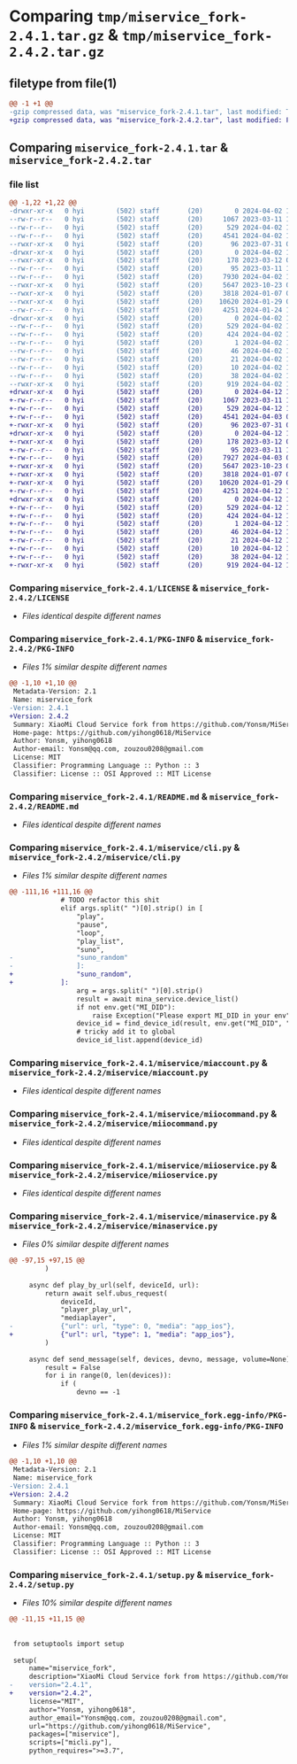 # Comparing `tmp/miservice_fork-2.4.1.tar.gz` & `tmp/miservice_fork-2.4.2.tar.gz`

## filetype from file(1)

```diff
@@ -1 +1 @@
-gzip compressed data, was "miservice_fork-2.4.1.tar", last modified: Tue Apr  2 14:00:29 2024, max compression
+gzip compressed data, was "miservice_fork-2.4.2.tar", last modified: Fri Apr 12 15:29:28 2024, max compression
```

## Comparing `miservice_fork-2.4.1.tar` & `miservice_fork-2.4.2.tar`

### file list

```diff
@@ -1,22 +1,22 @@
-drwxr-xr-x   0 hyi        (502) staff       (20)        0 2024-04-02 14:00:29.302715 miservice_fork-2.4.1/
--rw-r--r--   0 hyi        (502) staff       (20)     1067 2023-03-11 14:21:43.000000 miservice_fork-2.4.1/LICENSE
--rw-r--r--   0 hyi        (502) staff       (20)      529 2024-04-02 14:00:29.302225 miservice_fork-2.4.1/PKG-INFO
--rw-r--r--   0 hyi        (502) staff       (20)     4541 2024-04-02 13:57:51.000000 miservice_fork-2.4.1/README.md
--rwxr-xr-x   0 hyi        (502) staff       (20)       96 2023-07-31 09:48:54.000000 miservice_fork-2.4.1/micli.py
-drwxr-xr-x   0 hyi        (502) staff       (20)        0 2024-04-02 14:00:29.290848 miservice_fork-2.4.1/miservice/
--rwxr-xr-x   0 hyi        (502) staff       (20)      178 2023-03-12 07:11:31.000000 miservice_fork-2.4.1/miservice/__init__.py
--rw-r--r--   0 hyi        (502) staff       (20)       95 2023-03-11 14:21:43.000000 miservice_fork-2.4.1/miservice/__main__.py
--rw-r--r--   0 hyi        (502) staff       (20)     7930 2024-04-02 14:00:08.000000 miservice_fork-2.4.1/miservice/cli.py
--rwxr-xr-x   0 hyi        (502) staff       (20)     5647 2023-10-23 08:06:30.000000 miservice_fork-2.4.1/miservice/miaccount.py
--rwxr-xr-x   0 hyi        (502) staff       (20)     3818 2024-01-07 08:08:03.000000 miservice_fork-2.4.1/miservice/miiocommand.py
--rwxr-xr-x   0 hyi        (502) staff       (20)    10620 2024-01-29 05:33:41.000000 miservice_fork-2.4.1/miservice/miioservice.py
--rw-r--r--   0 hyi        (502) staff       (20)     4251 2024-01-24 14:39:17.000000 miservice_fork-2.4.1/miservice/minaservice.py
-drwxr-xr-x   0 hyi        (502) staff       (20)        0 2024-04-02 14:00:29.301142 miservice_fork-2.4.1/miservice_fork.egg-info/
--rw-r--r--   0 hyi        (502) staff       (20)      529 2024-04-02 14:00:29.000000 miservice_fork-2.4.1/miservice_fork.egg-info/PKG-INFO
--rw-r--r--   0 hyi        (502) staff       (20)      424 2024-04-02 14:00:29.000000 miservice_fork-2.4.1/miservice_fork.egg-info/SOURCES.txt
--rw-r--r--   0 hyi        (502) staff       (20)        1 2024-04-02 14:00:29.000000 miservice_fork-2.4.1/miservice_fork.egg-info/dependency_links.txt
--rw-r--r--   0 hyi        (502) staff       (20)       46 2024-04-02 14:00:29.000000 miservice_fork-2.4.1/miservice_fork.egg-info/entry_points.txt
--rw-r--r--   0 hyi        (502) staff       (20)       21 2024-04-02 14:00:29.000000 miservice_fork-2.4.1/miservice_fork.egg-info/requires.txt
--rw-r--r--   0 hyi        (502) staff       (20)       10 2024-04-02 14:00:29.000000 miservice_fork-2.4.1/miservice_fork.egg-info/top_level.txt
--rw-r--r--   0 hyi        (502) staff       (20)       38 2024-04-02 14:00:29.302763 miservice_fork-2.4.1/setup.cfg
--rwxr-xr-x   0 hyi        (502) staff       (20)      919 2024-04-02 14:00:19.000000 miservice_fork-2.4.1/setup.py
+drwxr-xr-x   0 hyi        (502) staff       (20)        0 2024-04-12 15:29:28.152382 miservice_fork-2.4.2/
+-rw-r--r--   0 hyi        (502) staff       (20)     1067 2023-03-11 14:21:43.000000 miservice_fork-2.4.2/LICENSE
+-rw-r--r--   0 hyi        (502) staff       (20)      529 2024-04-12 15:29:28.151923 miservice_fork-2.4.2/PKG-INFO
+-rw-r--r--   0 hyi        (502) staff       (20)     4541 2024-04-03 05:25:43.000000 miservice_fork-2.4.2/README.md
+-rwxr-xr-x   0 hyi        (502) staff       (20)       96 2023-07-31 09:48:54.000000 miservice_fork-2.4.2/micli.py
+drwxr-xr-x   0 hyi        (502) staff       (20)        0 2024-04-12 15:29:28.146475 miservice_fork-2.4.2/miservice/
+-rwxr-xr-x   0 hyi        (502) staff       (20)      178 2023-03-12 07:11:31.000000 miservice_fork-2.4.2/miservice/__init__.py
+-rw-r--r--   0 hyi        (502) staff       (20)       95 2023-03-11 14:21:43.000000 miservice_fork-2.4.2/miservice/__main__.py
+-rw-r--r--   0 hyi        (502) staff       (20)     7927 2024-04-03 05:25:43.000000 miservice_fork-2.4.2/miservice/cli.py
+-rwxr-xr-x   0 hyi        (502) staff       (20)     5647 2023-10-23 08:06:30.000000 miservice_fork-2.4.2/miservice/miaccount.py
+-rwxr-xr-x   0 hyi        (502) staff       (20)     3818 2024-01-07 08:08:03.000000 miservice_fork-2.4.2/miservice/miiocommand.py
+-rwxr-xr-x   0 hyi        (502) staff       (20)    10620 2024-01-29 05:33:41.000000 miservice_fork-2.4.2/miservice/miioservice.py
+-rw-r--r--   0 hyi        (502) staff       (20)     4251 2024-04-12 15:28:29.000000 miservice_fork-2.4.2/miservice/minaservice.py
+drwxr-xr-x   0 hyi        (502) staff       (20)        0 2024-04-12 15:29:28.150599 miservice_fork-2.4.2/miservice_fork.egg-info/
+-rw-r--r--   0 hyi        (502) staff       (20)      529 2024-04-12 15:29:28.000000 miservice_fork-2.4.2/miservice_fork.egg-info/PKG-INFO
+-rw-r--r--   0 hyi        (502) staff       (20)      424 2024-04-12 15:29:28.000000 miservice_fork-2.4.2/miservice_fork.egg-info/SOURCES.txt
+-rw-r--r--   0 hyi        (502) staff       (20)        1 2024-04-12 15:29:28.000000 miservice_fork-2.4.2/miservice_fork.egg-info/dependency_links.txt
+-rw-r--r--   0 hyi        (502) staff       (20)       46 2024-04-12 15:29:28.000000 miservice_fork-2.4.2/miservice_fork.egg-info/entry_points.txt
+-rw-r--r--   0 hyi        (502) staff       (20)       21 2024-04-12 15:29:28.000000 miservice_fork-2.4.2/miservice_fork.egg-info/requires.txt
+-rw-r--r--   0 hyi        (502) staff       (20)       10 2024-04-12 15:29:28.000000 miservice_fork-2.4.2/miservice_fork.egg-info/top_level.txt
+-rw-r--r--   0 hyi        (502) staff       (20)       38 2024-04-12 15:29:28.152442 miservice_fork-2.4.2/setup.cfg
+-rwxr-xr-x   0 hyi        (502) staff       (20)      919 2024-04-12 15:28:11.000000 miservice_fork-2.4.2/setup.py
```

### Comparing `miservice_fork-2.4.1/LICENSE` & `miservice_fork-2.4.2/LICENSE`

 * *Files identical despite different names*

### Comparing `miservice_fork-2.4.1/PKG-INFO` & `miservice_fork-2.4.2/PKG-INFO`

 * *Files 1% similar despite different names*

```diff
@@ -1,10 +1,10 @@
 Metadata-Version: 2.1
 Name: miservice_fork
-Version: 2.4.1
+Version: 2.4.2
 Summary: XiaoMi Cloud Service fork from https://github.com/Yonsm/MiService
 Home-page: https://github.com/yihong0618/MiService
 Author: Yonsm, yihong0618
 Author-email: Yonsm@qq.com, zouzou0208@gmail.com
 License: MIT
 Classifier: Programming Language :: Python :: 3
 Classifier: License :: OSI Approved :: MIT License
```

### Comparing `miservice_fork-2.4.1/README.md` & `miservice_fork-2.4.2/README.md`

 * *Files identical despite different names*

### Comparing `miservice_fork-2.4.1/miservice/cli.py` & `miservice_fork-2.4.2/miservice/cli.py`

 * *Files 1% similar despite different names*

```diff
@@ -111,16 +111,16 @@
             # TODO refactor this shit
             elif args.split(" ")[0].strip() in [
                 "play",
                 "pause",
                 "loop",
                 "play_list",
                 "suno",
-                "suno_random"
-                ]:
+                "suno_random",
+            ]:
                 arg = args.split(" ")[0].strip()
                 result = await mina_service.device_list()
                 if not env.get("MI_DID"):
                     raise Exception("Please export MI_DID in your env")
                 device_id = find_device_id(result, env.get("MI_DID", ""))
                 # tricky add it to global
                 device_id_list.append(device_id)
```

### Comparing `miservice_fork-2.4.1/miservice/miaccount.py` & `miservice_fork-2.4.2/miservice/miaccount.py`

 * *Files identical despite different names*

### Comparing `miservice_fork-2.4.1/miservice/miiocommand.py` & `miservice_fork-2.4.2/miservice/miiocommand.py`

 * *Files identical despite different names*

### Comparing `miservice_fork-2.4.1/miservice/miioservice.py` & `miservice_fork-2.4.2/miservice/miioservice.py`

 * *Files identical despite different names*

### Comparing `miservice_fork-2.4.1/miservice/minaservice.py` & `miservice_fork-2.4.2/miservice/minaservice.py`

 * *Files 0% similar despite different names*

```diff
@@ -97,15 +97,15 @@
         )
 
     async def play_by_url(self, deviceId, url):
         return await self.ubus_request(
             deviceId,
             "player_play_url",
             "mediaplayer",
-            {"url": url, "type": 0, "media": "app_ios"},
+            {"url": url, "type": 1, "media": "app_ios"},
         )
 
     async def send_message(self, devices, devno, message, volume=None):  # -1/0/1...
         result = False
         for i in range(0, len(devices)):
             if (
                 devno == -1
```

### Comparing `miservice_fork-2.4.1/miservice_fork.egg-info/PKG-INFO` & `miservice_fork-2.4.2/miservice_fork.egg-info/PKG-INFO`

 * *Files 1% similar despite different names*

```diff
@@ -1,10 +1,10 @@
 Metadata-Version: 2.1
 Name: miservice_fork
-Version: 2.4.1
+Version: 2.4.2
 Summary: XiaoMi Cloud Service fork from https://github.com/Yonsm/MiService
 Home-page: https://github.com/yihong0618/MiService
 Author: Yonsm, yihong0618
 Author-email: Yonsm@qq.com, zouzou0208@gmail.com
 License: MIT
 Classifier: Programming Language :: Python :: 3
 Classifier: License :: OSI Approved :: MIT License
```

### Comparing `miservice_fork-2.4.1/setup.py` & `miservice_fork-2.4.2/setup.py`

 * *Files 10% similar despite different names*

```diff
@@ -11,15 +11,15 @@
 
 
 from setuptools import setup
 
 setup(
     name="miservice_fork",
     description="XiaoMi Cloud Service fork from https://github.com/Yonsm/MiService",
-    version="2.4.1",
+    version="2.4.2",
     license="MIT",
     author="Yonsm, yihong0618",
     author_email="Yonsm@qq.com, zouzou0208@gmail.com",
     url="https://github.com/yihong0618/MiService",
     packages=["miservice"],
     scripts=["micli.py"],
     python_requires=">=3.7",
```

